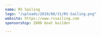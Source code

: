 ```yaml
---
name: RS Sailing
logo: "/uploads/2019/08/31/RS-Sailing.png"
website: https://www.rssailing.com
sponsorship: 2000 boat builder

---
```


